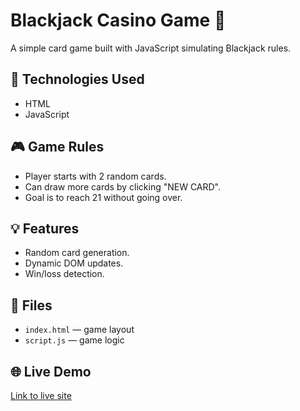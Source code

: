# Blackjack Casino Game 🎲

A simple card game built with JavaScript simulating Blackjack rules.

## 🔧 Technologies Used
- HTML
- JavaScript

## 🎮 Game Rules
- Player starts with 2 random cards.
- Can draw more cards by clicking "NEW CARD".
- Goal is to reach 21 without going over.

## 💡 Features
- Random card generation.
- Dynamic DOM updates.
- Win/loss detection.

## 📁 Files
- `index.html` — game layout
- `script.js` — game logic
## 🌐 Live Demo
[Link to live site](https://mohammadalbaba13.github.io/Blackjack-Casino-Game/)
